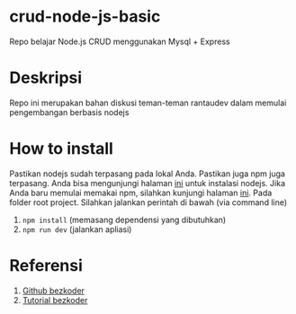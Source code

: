 # crud-node-js-basic
Repo belajar Node.js CRUD menggunakan Mysql + Express

# Deskripsi
Repo ini merupakan bahan diskusi teman-teman rantaudev dalam memulai pengembangan berbasis nodejs

# How to install

Pastikan nodejs sudah terpasang pada lokal Anda. Pastikan juga npm juga terpasang. Anda bisa mengunjungi halaman [ini](https://nodejs.org/en/download/) untuk instalasi nodejs. Jika Anda baru memulai memakai npm, silahkan kunjungi halaman [ini](https://www.npmjs.com/get-npm).
Pada folder root project. Silahkan jalankan perintah di bawah (via command line)
1. `npm install` (memasang dependensi yang dibutuhkan)
2. `npm run dev` (jalankan apliasi)

# Referensi

1. [Github bezkoder](https://github.com/bezkoder/nodejs-express-mysql_=)
2. [Tutorial bezkoder](https://bezkoder.com/node-js-rest-api-express-mysql)
